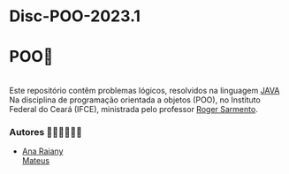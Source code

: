 # Disc-POO-2023.1
<h1>POO👾</h1>

  <br>
  Este repositório contêm problemas lógicos, resolvidos na linguagem <a href="https://tecnoblog.net/responde/o-que-e-java-guia-para-iniciantes/" target="_blank" rel="external">JAVA</a><br> Na disciplina de programação orientada a objetos (POO), no Instituto Federal do Ceará (IFCE), ministrada pelo professor <a href="https://github.com/rogermsarmento" target="_blank" rel="external">Roger Sarmento</a>.

   <h3>Autores 👨🏻‍💻👩🏻‍💻</h3>
   <ul>
   <li>
   <a href="https://github.com/ameninadogorro" target="_blank" rel="external">Ana Raiany</a>
   </li>
   <a href="https://github.com/oestrageiro" target="_blank" rel="external">Mateus</a>
   </li>
    </ul>
